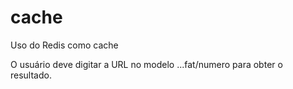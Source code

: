 # cache
Uso do Redis como cache

O usuário deve digitar a URL no modelo ...fat/numero para obter o resultado.
